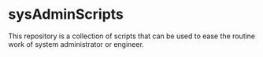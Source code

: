 sysAdminScripts
===============

This repository is a collection of scripts that can be used to ease the routine work of system administrator or engineer.
